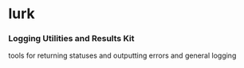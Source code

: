 # lurk
### **L**ogging **U**tilities and **R**esults **K**it

tools for returning statuses and outputting errors and general logging
